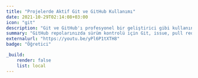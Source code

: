 ```yaml
---
title: "Projelerde Aktif Git ve GitHub Kullanımı"
date: 2021-10-29T02:14:08+03:00
icon: "git"
description: "Git ve GitHub'ı profesyonel bir geliştirici gibi kullanın."
summary: "GitHub repolarınızda sürüm kontrolü için Git, issue, pull request, branch nasıl kullanacağınızı öğrenin."
externalurl: "https://youtu.be/yPl6P1tXTH8"
badge: "Öğretici"

_build:
    render: false
    list: local
---
```

